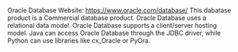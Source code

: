 Oracle Database
Website: https://www.oracle.com/database/
This dabatase product is a Commercial database product.
Oracle Database uses a relational data model.
Oracle Database supports a client/server hosting model.
Java can access Oracle Database through the JDBC driver, while Python can use libraries like cx_Oracle or PyOra.
